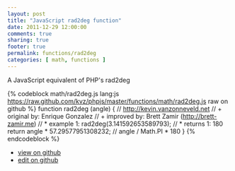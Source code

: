```yaml
---
layout: post
title: "JavaScript rad2deg function"
date: 2011-12-29 12:00:00
comments: true
sharing: true
footer: true
permalink: functions/rad2deg
categories: [ math, functions ]
---
```

A JavaScript equivalent of PHP's rad2deg
<!-- more -->
{% codeblock math/rad2deg.js lang:js https://raw.github.com/kvz/phpjs/master/functions/math/rad2deg.js raw on github %}
function rad2deg (angle) {
    // http://kevin.vanzonneveld.net
    // +   original by: Enrique Gonzalez
    // +      improved by: Brett Zamir (http://brett-zamir.me)
    // *     example 1: rad2deg(3.141592653589793);
    // *     returns 1: 180
    return angle * 57.29577951308232; // angle / Math.PI * 180
}
{% endcodeblock %}
<ul>
 <li><a href="https://github.com/kvz/phpjs/blob/master/functions/math/rad2deg.js">view on github</a></li>
 <li><a href="https://github.com/kvz/phpjs/edit/master/functions/math/rad2deg.js">edit on github</a></li>
</ul>
